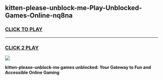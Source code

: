 
## kitten-please-unblock-me-Play-Unblocked-Games-Online-nq8na
<h3>
<a href="https://premium76.site?title=kitten-please-unblock-me&ref=25A">CLICK TO PLAY</a></h3>
<hr>

<h3>
<a href="https://premium76.site?title=kitten-please-unblock-me&ref=25A">CLICK 2 PLAY</a>
  
</h3>

<a href="https://premium76.site?title=kitten-please-unblock-me&ref=25A"><img src="https://clearcache.store/games.png"></a>


**kitten-please-unblock-me games unblocked: Your Gateway to Fun and Accessible Online Gaming**
